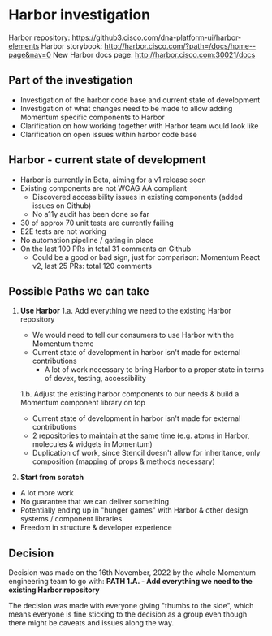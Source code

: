 # Harbor investigation

Harbor repository: <https://github3.cisco.com/dna-platform-ui/harbor-elements>
Harbor storybook: <http://harbor.cisco.com/?path=/docs/home--page&nav=0>
New Harbor docs page: <http://harbor.cisco.com:30021/docs>

## Part of the investigation

- Investigation of the harbor code base and current state of development
- Investigation of what changes need to be made to allow adding Momentum specific components to Harbor
- Clarification on how working together with Harbor team would look like
- Clarification on open issues within harbor code base

## Harbor - current state of development

- Harbor is currently in Beta, aiming for a v1 release soon
- Existing components are not WCAG AA compliant
  - Discovered accessibility issues in existing components (added issues on Github)
  - No a11y audit has been done so far
- 30 of approx 70 unit tests are currently failing
- E2E tests are not working
- No automation pipeline / gating in place
- On the last 100 PRs in total 31 comments on Github
  - Could be a good or bad sign, just for comparison:
    Momentum React v2, last 25 PRs: total 120 comments

## Possible Paths we can take

1. **Use Harbor**
    1.a. Add everything we need to the existing Harbor repository
    - We would need to tell our consumers to use Harbor with the Momentum theme
    - Current state of development in harbor isn't made for external contributions
      - A lot of work necessary to bring Harbor to a proper state in terms of devex, testing, accessibility

    1.b. Adjust the existing harbor components to our needs & build a Momentum component library on top
    - Current state of development in harbor isn't made for external contributions
    - 2 repositories to maintain at the same time (e.g. atoms in Harbor, molecules & widgets in Momentum)
    - Duplication of work, since Stencil doesn't allow for inheritance, only composition (mapping of props & methods necessary)

2. **Start from scratch**

- A lot more work
- No guarantee that we can deliver something
- Potentially ending up in "hunger games" with Harbor & other design systems / component libraries
- Freedom in structure & developer experience

## Decision

Decision was made on the 16th November, 2022 by the whole Momentum engineering team to go with:
**PATH 1.A. - Add everything we need to the existing Harbor repository**

The decision was made with everyone giving "thumbs to the side", which means everyone is fine sticking to the decision as a group even though there might be caveats and issues along the way.
